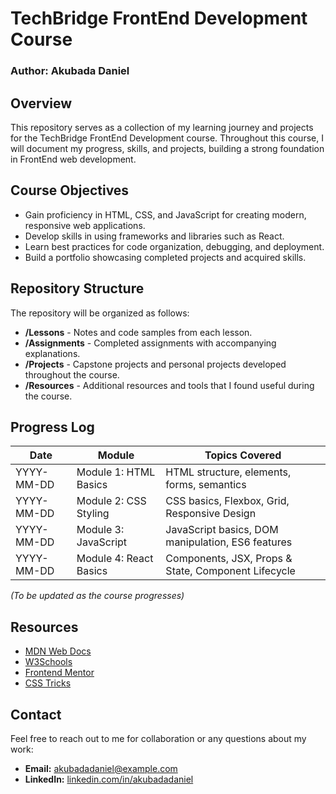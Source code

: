# TechBridge FrontEnd Development Course

### Author: Akubada Daniel

## Overview
This repository serves as a collection of my learning journey and projects for the TechBridge FrontEnd Development course. Throughout this course, I will document my progress, skills, and projects, building a strong foundation in FrontEnd web development.

## Course Objectives
- Gain proficiency in HTML, CSS, and JavaScript for creating modern, responsive web applications.
- Develop skills in using frameworks and libraries such as React.
- Learn best practices for code organization, debugging, and deployment.
- Build a portfolio showcasing completed projects and acquired skills.

## Repository Structure
The repository will be organized as follows:
- **/Lessons** - Notes and code samples from each lesson.
- **/Assignments** - Completed assignments with accompanying explanations.
- **/Projects** - Capstone projects and personal projects developed throughout the course.
- **/Resources** - Additional resources and tools that I found useful during the course.

## Progress Log
| Date       | Module                  | Topics Covered                                     |
|------------|--------------------------|----------------------------------------------------|
| YYYY-MM-DD | Module 1: HTML Basics    | HTML structure, elements, forms, semantics         |
| YYYY-MM-DD | Module 2: CSS Styling    | CSS basics, Flexbox, Grid, Responsive Design       |
| YYYY-MM-DD | Module 3: JavaScript     | JavaScript basics, DOM manipulation, ES6 features  |
| YYYY-MM-DD | Module 4: React Basics   | Components, JSX, Props & State, Component Lifecycle|

*(To be updated as the course progresses)*

## Resources
- [MDN Web Docs](https://developer.mozilla.org)
- [W3Schools](https://www.w3schools.com)
- [Frontend Mentor](https://www.frontendmentor.io)
- [CSS Tricks](https://css-tricks.com)

## Contact
Feel free to reach out to me for collaboration or any questions about my work:
- **Email:** akubadadaniel@example.com
- **LinkedIn:** [linkedin.com/in/akubadadaniel](https://linkedin.com)
